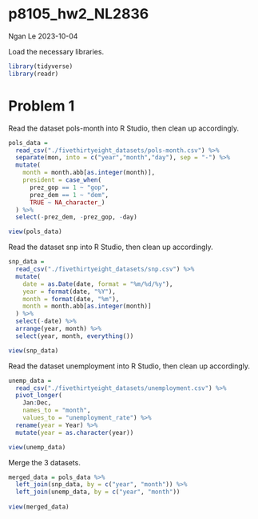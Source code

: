 p8105_hw2_NL2836
================
Ngan Le
2023-10-04

Load the necessary libraries.

``` r
library(tidyverse)
library(readr)
```

# Problem 1

Read the dataset pols-month into R Studio, then clean up accordingly.

``` r
pols_data = 
  read_csv("./fivethirtyeight_datasets/pols-month.csv") %>% 
  separate(mon, into = c("year","month","day"), sep = "-") %>%
  mutate(
    month = month.abb[as.integer(month)],
    president = case_when(
      prez_gop == 1 ~ "gop",
      prez_dem == 1 ~ "dem",
      TRUE ~ NA_character_)
  ) %>% 
  select(-prez_dem, -prez_gop, -day)

view(pols_data)
```

Read the dataset snp into R Studio, then clean up accordingly.

``` r
snp_data = 
  read_csv("./fivethirtyeight_datasets/snp.csv") %>% 
  mutate(
    date = as.Date(date, format = "%m/%d/%y"),
    year = format(date, "%Y"),
    month = format(date, "%m"),
    month = month.abb[as.integer(month)]
  ) %>%
  select(-date) %>%
  arrange(year, month) %>% 
  select(year, month, everything())

view(snp_data)
```

Read the dataset unemployment into R Studio, then clean up accordingly.

``` r
unemp_data = 
  read_csv("./fivethirtyeight_datasets/unemployment.csv") %>% 
  pivot_longer(
    Jan:Dec,
    names_to = "month",
    values_to = "unemployment_rate") %>% 
  rename(year = Year) %>% 
  mutate(year = as.character(year))

view(unemp_data)
```

Merge the 3 datasets.

``` r
merged_data = pols_data %>% 
  left_join(snp_data, by = c("year", "month")) %>% 
  left_join(unemp_data, by = c("year", "month"))
  
view(merged_data)
```
